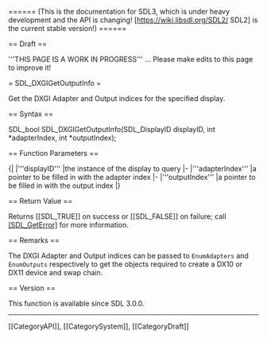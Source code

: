 ====== (This is the documentation for SDL3, which is under heavy development and the API is changing! [https://wiki.libsdl.org/SDL2/ SDL2] is the current stable version!) ======

== Draft ==

'''THIS PAGE IS A WORK IN PROGRESS''' ... Please make edits to this page to improve it!


<!-- #*^*^*^*^*See https://wiki.libsdl.org/SGFunctions for details on editing this page*^*^*^*^* -->
= SDL_DXGIGetOutputInfo =

Get the DXGI Adapter and Output indices for the specified display.

== Syntax ==

<syntaxhighlight lang='c'>
SDL_bool SDL_DXGIGetOutputInfo(SDL_DisplayID displayID, int *adapterIndex, int *outputIndex);
</syntaxhighlight>

== Function Parameters ==

{|
|'''displayID'''
|the instance of the display to query
|-
|'''adapterIndex'''
|a pointer to be filled in with the adapter index
|-
|'''outputIndex'''
|a pointer to be filled in with the output index
|}

== Return Value ==

Returns [[SDL_TRUE]] on success or [[SDL_FALSE]] on failure; call
[[SDL_GetError]]() for more information.

== Remarks ==

The DXGI Adapter and Output indices can be passed to
<code>EnumAdapters</code> and <code>EnumOutputs</code> respectively to get
the objects required to create a DX10 or DX11 device and swap chain.

== Version ==

This function is available since SDL 3.0.0.

----
[[CategoryAPI]], [[CategorySystem]], [[CategoryDraft]]
<!-- #See the Style Guide for instructions on editing the footer. -->


